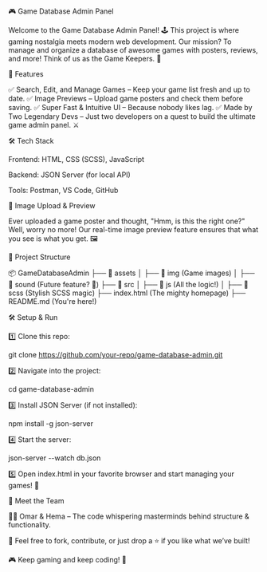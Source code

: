 🎮 Game Database Admin Panel

Welcome to the Game Database Admin Panel! 🕹️ This project is where gaming nostalgia meets modern web development. Our mission? To manage and organize a database of awesome games with posters, reviews, and more! Think of us as the Game Keepers. 👾

🚀 Features

✅ Search, Edit, and Manage Games – Keep your game list fresh and up to date.
✅ Image Previews – Upload game posters and check them before saving.
✅ Super Fast & Intuitive UI – Because nobody likes lag.
✅ Made by Two Legendary Devs – Just two developers on a quest to build the ultimate game admin panel. ⚔️

🛠️ Tech Stack

Frontend: HTML, CSS (SCSS), JavaScript

Backend: JSON Server (for local API)

Tools: Postman, VS Code, GitHub

📸 Image Upload & Preview

Ever uploaded a game poster and thought, "Hmm, is this the right one?" Well, worry no more! Our real-time image preview feature ensures that what you see is what you get. 🖼️

📂 Project Structure

📦 GameDatabaseAdmin
├── 📂 assets
│   ├── 📂 img (Game images)
│   ├── 📂 sound (Future feature? 👀)
├── 📂 src
│   ├── 📂 js (All the logic!)
│   ├── 📂 scss (Stylish SCSS magic)
├── index.html (The mighty homepage)
├── README.md (You're here!)

🛠️ Setup & Run

1️⃣ Clone this repo:

git clone https://github.com/your-repo/game-database-admin.git

2️⃣ Navigate into the project:

cd game-database-admin

3️⃣ Install JSON Server (if not installed):

npm install -g json-server

4️⃣ Start the server:

json-server --watch db.json

5️⃣ Open index.html in your favorite browser and start managing your games! 🎉

🤝 Meet the Team

👩‍💻 Omar & Hema – The code whispering masterminds behind structure & functionality.

💬 Feel free to fork, contribute, or just drop a ⭐ if you like what we’ve built!

🎮 Keep gaming and keep coding! 🚀
